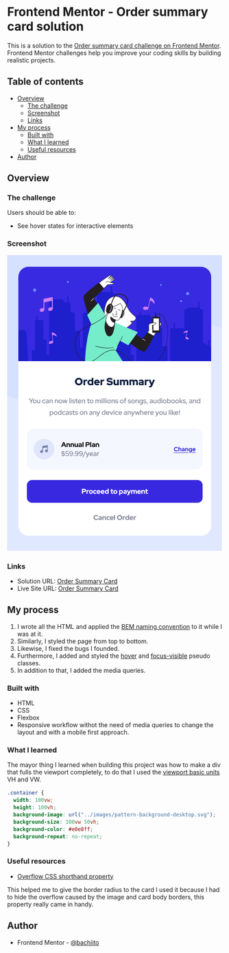 # Frontend Mentor - Order summary card solution

This is a solution to the [Order summary card challenge on Frontend Mentor](https://www.frontendmentor.io/challenges/order-summary-component-QlPmajDUj). Frontend Mentor challenges help you improve your coding skills by building realistic projects.

## Table of contents

- [Overview](#overview)
  - [The challenge](#the-challenge)
  - [Screenshot](#screenshot)
  - [Links](#links)
- [My process](#my-process)
  - [Built with](#built-with)
  - [What I learned](#what-i-learned)
  - [Useful resources](#useful-resources)
- [Author](#author)

## Overview

### The challenge

Users should be able to:

- See hover states for interactive elements

### Screenshot

![Order Summary Card Screenshot](images/screenshot.png)

### Links

- Solution URL: [Order Summary Card](https://github.com/bachiito/Order-Summary-Card)
- Live Site URL: [Order Summary Card](https://bachiito.github.io/Order-Summary-Card/)

## My process

1. I wrote all the HTML and applied the [BEM naming convention](https://en.bem.info/methodology/) to it while I was at it.
2. Similarly, I styled the page from top to bottom.
3. Likewise, I fixed the bugs I founded.
4. Furthermore, I added and styled the [hover](https://developer.mozilla.org/en-US/docs/Web/CSS/:hover) and [focus-visible](https://developer.mozilla.org/en-US/docs/Web/CSS/:focus-visible) pseudo classes.
5. In addition to that, I added the media queries.

### Built with

- HTML
- CSS
- Flexbox
- Responsive workflow withot the need of media queries to change the layout and with a mobile first approach.

### What I learned

The mayor thing I learned when building this project was how to make a div that fulls the viewport completely, to do that I used the [viewport basic units](https://www.sitepoint.com/css-viewport-units-quick-start/) VH and VW.

```css
.container {
  width: 100vw;
  height: 100vh;
  background-image: url("../images/pattern-background-desktop.svg");
  background-size: 100vw 50vh;
  background-color: #e0e8ff;
  background-repeat: no-repeat;
}
```

### Useful resources

- [Overflow CSS shorthand property](https://developer.mozilla.org/en-US/docs/Web/CSS/overflow)

This helped me to give the border radius to the card I used it because I had to hide the overflow caused by the image and card body borders, this property really came in handy.

## Author

- Frontend Mentor - [@bachiito](https://www.frontendmentor.io/profile/bachiito)
